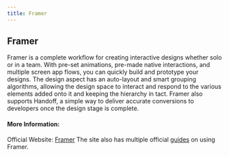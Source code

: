 ```yaml
---
title: Framer
---
```

## Framer

<p>Framer is a complete workflow for creating interactive designs whether solo or in a team. With pre-set animations, pre-made native interactions, and multiple screen app flows, you can quickly build and prototype your designs. The design aspect has an auto-layout and smart grouping algorithms, allowing the design space to interact and respond to the various elements added onto it and keeping the hierarchy in tact. Framer also supports Handoff, a simple way to deliver accurate conversions to developers once the design stage is complete. <p>


#### More Information:
Official Website: <a href="https://framer.com/features/">Framer</a>
The site also has multiple official <a href="https://framer.com/getstarted/guides/">guides</a> on using Framer.

